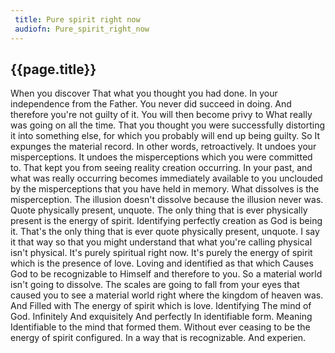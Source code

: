 ```yaml
---
 title: Pure spirit right now
 audiofn: Pure_spirit_right_now
---
```


## {{page.title}}

When you discover That what you thought you had done. In your
independence from the Father. You never did succeed in doing. And
therefore you're not guilty of it. You will then become privy to What
really was going on all the time. That you thought you were successfully
distorting it into something else, for which you probably will end up
being guilty. So It expunges the material record. In other words,
retroactively. It undoes your misperceptions. It undoes the
misperceptions which you were committed to. That kept you from seeing
reality creation occurring. In your past, and what was really occurring
becomes immediately available to you unclouded by the misperceptions
that you have held in memory. What dissolves is the misperception. The
illusion doesn't dissolve because the illusion never was. Quote
physically present, unquote. The only thing that is ever physically
present is the energy of spirit. Identifying perfectly creation as God
is being it. That's the only thing that is ever quote physically
present, unquote. I say it that way so that you might understand that
what you're calling physical isn't physical. It's purely spiritual right
now. It's purely the energy of spirit which is the presence of love.
Loving and identified as that which Causes God to be recognizable to
Himself and therefore to you. So a material world isn't going to
dissolve. The scales are going to fall from your eyes that caused you to
see a material world right where the kingdom of heaven was. And Filled
with The energy of spirit which is love. Identifying The mind of God.
Infinitely And exquisitely And perfectly In identifiable form. Meaning
Identifiable to the mind that formed them. Without ever ceasing to be
the energy of spirit configured. In a way that is recognizable. And
experien.

